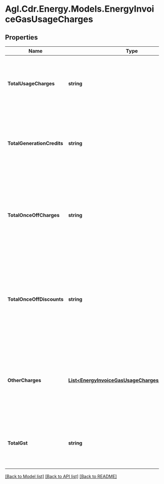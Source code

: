 # Agl.Cdr.Energy.Models.EnergyInvoiceGasUsageCharges

## Properties

Name | Type | Description | Notes
------------ | ------------- | ------------- | -------------
**TotalUsageCharges** | **string** | The aggregate total of usage charges for the period covered by the invoice (exclusive of GST) | 
**TotalGenerationCredits** | **string** | The aggregate total of generation credits for the period covered by the invoice (exclusive of GST) | 
**TotalOnceOffCharges** | **string** | The aggregate total of any once off charges arising from electricity usage for the period covered by the invoice (exclusive of GST) | 
**TotalOnceOffDiscounts** | **string** | The aggregate total of any once off discounts or credits arising from electricity usage for the period covered by the invoice (exclusive of GST) | 
**OtherCharges** | [**List&lt;EnergyInvoiceGasUsageChargesOtherCharges&gt;**](EnergyInvoiceGasUsageChargesOtherCharges.md) | Optional array of charges that may be part of the invoice (for e.g. environmental charges for C&amp;I consumers) (exclusive of GST) | [optional] 
**TotalGst** | **string** | The total GST for all electricity usage charges.  If absent then zero is assumed | [optional] 

[[Back to Model list]](../README.md#documentation-for-models) [[Back to API list]](../README.md#documentation-for-api-endpoints) [[Back to README]](../README.md)

